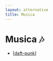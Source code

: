 ```yaml
---
layout: alternative
title: Musica
---
```


# Musica 🎶

* [[daft-punk]]

[//begin]: # "Autogenerated link references for markdown compatibility"
[daft-punk]: daft-punk.md "Daft Punk"
[//end]: # "Autogenerated link references"